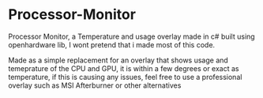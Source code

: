 # Processor-Monitor
Processor Monitor, a Temperature and usage overlay made in c#
built using openhardware lib, I wont pretend that i made most of this code.

Made as a simple replacement for an overlay that shows usage and temeprature of the CPU and GPU, it is within a few degrees or exact as temperature,  if this is causing any issues, feel free to use a professional overlay such as MSI Afterburner or other alternatives
